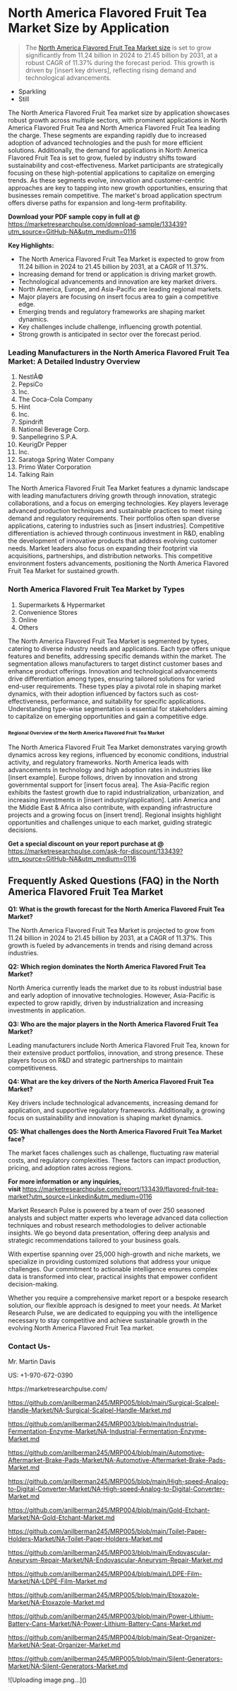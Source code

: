 <h1>North America Flavored Fruit Tea Market&nbsp;Size by Application</h1><blockquote><p>The <a href="https://marketresearchpulse.com/download-sample/133439?utm_source=GitHub-NA&amp;utm_medium=0116">North America Flavored Fruit Tea Market size</a> is set to grow significantly from 11.24 billion in 2024 to 21.45 billion by 2031, at a robust CAGR of 11.37% during the forecast period. This growth is driven by [insert key drivers], reflecting rising demand and technological advancements.</p></blockquote><ul><li>Sparkling<li> Still</li></ul><p>The North America Flavored Fruit Tea market size by application showcases robust growth across multiple sectors, with prominent applications in North America Flavored Fruit Tea and North America Flavored Fruit Tea leading the charge. These segments are expanding rapidly due to increased adoption of advanced technologies and the push for more efficient solutions. Additionally, the demand for applications in North America Flavored Fruit Tea is set to grow, fueled by industry shifts toward sustainability and cost-effectiveness. Market participants are strategically focusing on these high-potential applications to capitalize on emerging trends. As these segments evolve, innovation and customer-centric approaches are key to tapping into new growth opportunities, ensuring that businesses remain competitive. The market's broad application spectrum offers diverse paths for expansion and long-term profitability.</p><p><strong>Download your PDF sample copy in full at @ </strong><a href="https://marketresearchpulse.com/download-sample/133439?utm_source=GitHub-NA&amp;utm_medium=0116">https://marketresearchpulse.com/download-sample/133439?utm_source=GitHub-NA&amp;utm_medium=0116</a></p><p><strong>Key Highlights: </strong></p><ul><li>The North America Flavored Fruit Tea Market is expected to grow from 11.24 billion in 2024 to 21.45 billion by 2031, at a CAGR of 11.37%.</li><li>Increasing demand for trend or application is driving market growth.</li><li>Technological advancements and innovation are key market drivers.</li><li>North America, Europe, and Asia-Pacific are leading regional markets.</li><li>Major players are focusing on insert focus area to gain a competitive edge.</li><li>Emerging trends and regulatory frameworks are shaping market dynamics.</li><li>Key challenges include challenge, influencing growth potential.</li><li>Strong growth is anticipated in sector over the forecast period.</li></ul><h3>Leading Manufacturers in the North America Flavored Fruit Tea Market: A Detailed Industry Overview</h3><ol><li>NestlÃ©</li><li>PepsiCo</li><li>Inc.</li><li>The Coca-Cola Company</li><li>Hint</li><li>Inc.</li><li>Spindrift</li><li>National Beverage Corp.</li><li>Sanpellegrino S.P.A.</li><li>KeurigDr Pepper</li><li>Inc.</li><li>Saratoga Spring Water Company</li><li>Primo Water Corporation</li><li>Talking Rain</li></ol><div class="flex max-w-full flex-col flex-grow"><div class="min-h-8 text-message flex w-full flex-col items-end gap-2 whitespace-normal break-words [.text-message+&amp;]:mt-5" dir="auto" data-message-author-role="assistant" data-message-id="fd8432e4-4910-450d-b182-61b7bfb0a01f" data-message-model-slug="gpt-4o"><div class="flex w-full flex-col gap-1 empty:hidden first:pt-[3px]"><div class="markdown prose w-full break-words dark:prose-invert light"><p>The North America Flavored Fruit Tea Market features a dynamic landscape with leading manufacturers driving growth through innovation, strategic collaborations, and a focus on emerging technologies. Key players leverage advanced production techniques and sustainable practices to meet rising demand and regulatory requirements. Their portfolios often span diverse applications, catering to industries such as [insert industries]. Competitive differentiation is achieved through continuous investment in R&amp;D, enabling the development of innovative products that address evolving customer needs. Market leaders also focus on expanding their footprint via acquisitions, partnerships, and distribution networks. This competitive environment fosters advancements, positioning the North America Flavored Fruit Tea Market for sustained growth.</p></div></div></div></div><h3>North America Flavored Fruit Tea Market by Types</h3><ol><li>Supermarkets & Hypermarket<li> Convenience Stores<li> Online<li> Others</li></ol><div class="flex max-w-full flex-col flex-grow"><div class="min-h-8 text-message flex w-full flex-col items-end gap-2 whitespace-normal break-words [.text-message+&amp;]:mt-5" dir="auto" data-message-author-role="assistant" data-message-id="084470be-0bb7-4664-bddf-5156b4f41249" data-message-model-slug="gpt-4o-mini"><div class="flex w-full flex-col gap-1 empty:hidden first:pt-[3px]"><div class="markdown prose w-full break-words dark:prose-invert light"><p>The North America Flavored Fruit Tea Market is segmented by types, catering to diverse industry needs and applications. Each type offers unique features and benefits, addressing specific demands within the market. The segmentation allows manufacturers to target distinct customer bases and enhance product offerings. Innovation and technological advancements drive differentiation among types, ensuring tailored solutions for varied end-user requirements. These types play a pivotal role in shaping market dynamics, with their adoption influenced by factors such as cost-effectiveness, performance, and suitability for specific applications. Understanding type-wise segmentation is essential for stakeholders aiming to capitalize on emerging opportunities and gain a competitive edge.</p></div></div></div></div><h3><span style="font-size: 11px;">Regional Overview of the North America Flavored Fruit Tea Market</span></h3><div class="flex max-w-full flex-col flex-grow"><div class="min-h-8 text-message flex w-full flex-col items-end gap-2 whitespace-normal break-words [.text-message+&amp;]:mt-5" dir="auto" data-message-author-role="assistant" data-message-id="e9038762-ce64-4e30-91c9-9bd413514231" data-message-model-slug="gpt-4o-mini"><div class="flex w-full flex-col gap-1 empty:hidden first:pt-[3px]"><div class="markdown prose w-full break-words dark:prose-invert light"><p>The North America Flavored Fruit Tea Market demonstrates varying growth dynamics across key regions, influenced by economic conditions, industrial activity, and regulatory frameworks. North America leads with advancements in technology and high adoption rates in industries like [insert example]. Europe follows, driven by innovation and strong governmental support for [insert focus area]. The Asia-Pacific region exhibits the fastest growth due to rapid industrialization, urbanization, and increasing investments in [insert industry/application]. Latin America and the Middle East &amp; Africa also contribute, with expanding infrastructure projects and a growing focus on [insert trend]. Regional insights highlight opportunities and challenges unique to each market, guiding strategic decisions.</p></div></div></div></div><p><strong>Get a special discount on your report purchase at @ </strong><a href="https://marketresearchpulse.com/ask-for-discount/133439?utm_source=GitHub-NA&amp;utm_medium=0116">https://marketresearchpulse.com/ask-for-discount/133439?utm_source=GitHub-NA&amp;utm_medium=0116</a></p><h2>Frequently Asked Questions (FAQ) in the North America Flavored Fruit Tea Market</h2><p><strong>Q1: What is the growth forecast for the North America Flavored Fruit Tea Market?</strong></p><p>The North America Flavored Fruit Tea Market is projected to grow from 11.24 billion in 2024 to 21.45 billion by 2031, at a CAGR of 11.37%. This growth is fueled by advancements in trends and rising demand across industries.</p><p><strong>Q2: Which region dominates the North America Flavored Fruit Tea Market?</strong></p><p>North America currently leads the market due to its robust industrial base and early adoption of innovative technologies. However, Asia-Pacific is expected to grow rapidly, driven by industrialization and increasing investments in application.</p><p><strong>Q3: Who are the major players in the North America Flavored Fruit Tea Market?</strong></p><p>Leading manufacturers include North America Flavored Fruit Tea, known for their extensive product portfolios, innovation, and strong presence. These players focus on R&amp;D and strategic partnerships to maintain competitiveness.</p><p><strong>Q4: What are the key drivers of the North America Flavored Fruit Tea Market?</strong></p><p>Key drivers include technological advancements, increasing demand for application, and supportive regulatory frameworks. Additionally, a growing focus on sustainability and innovation is shaping market dynamics.</p><p><strong>Q5: What challenges does the North America Flavored Fruit Tea Market face?</strong></p><p>The market faces challenges such as challenge, fluctuating raw material costs, and regulatory complexities. These factors can impact production, pricing, and adoption rates across regions.</p><p><strong>For more information or any inquiries, visit&nbsp;</strong><a href="https://marketresearchpulse.com/report/133439/flavored-fruit-tea-market?utm_source=Linkedin&utm_medium=0116">https://marketresearchpulse.com/report/133439/flavored-fruit-tea-market?utm_source=Linkedin&utm_medium=0116</a></p><p>Market Research Pulse is powered by a team of over 250 seasoned analysts and subject matter experts who leverage advanced data collection techniques and robust research methodologies to deliver actionable insights. We go beyond data presentation, offering deep analysis and strategic recommendations tailored to your business goals.</p><p>With expertise spanning over 25,000 high-growth and niche markets, we specialize in providing customized solutions that address your unique challenges. Our commitment to actionable intelligence ensures complex data is transformed into clear, practical insights that empower confident decision-making.</p><p>Whether you require a comprehensive market report or a bespoke research solution, our flexible approach is designed to meet your needs. At Market Research Pulse, we are dedicated to equipping you with the intelligence necessary to stay competitive and achieve sustainable growth in the evolving North America Flavored Fruit Tea market.</p><h3><strong>Contact Us-</strong></h3><p>Mr. Martin Davis</p><p>US: +1-970-672-0390</p><p>https://marketresearchpulse.com/</p><p><a href="https://github.com/anilberman245/MRP005/blob/main/Surgical-Scalpel-Handle-Market/NA-Surgical-Scalpel-Handle-Market.md">https://github.com/anilberman245/MRP005/blob/main/Surgical-Scalpel-Handle-Market/NA-Surgical-Scalpel-Handle-Market.md</a></p><p><a href="https://github.com/anilberman245/MRP003/blob/main/Industrial-Fermentation-Enzyme-Market/NA-Industrial-Fermentation-Enzyme-Market.md">https://github.com/anilberman245/MRP003/blob/main/Industrial-Fermentation-Enzyme-Market/NA-Industrial-Fermentation-Enzyme-Market.md</a></p><p><a href="https://github.com/anilberman245/MRP004/blob/main/Automotive-Aftermarket-Brake-Pads-Market/NA-Automotive-Aftermarket-Brake-Pads-Market.md">https://github.com/anilberman245/MRP004/blob/main/Automotive-Aftermarket-Brake-Pads-Market/NA-Automotive-Aftermarket-Brake-Pads-Market.md</a></p><p><a href="https://github.com/anilberman245/MRP005/blob/main/High-speed-Analog-to-Digital-Converter-Market/NA-High-speed-Analog-to-Digital-Converter-Market.md">https://github.com/anilberman245/MRP005/blob/main/High-speed-Analog-to-Digital-Converter-Market/NA-High-speed-Analog-to-Digital-Converter-Market.md</a></p><p><a href="https://github.com/anilberman245/MRP004/blob/main/Gold-Etchant-Market/NA-Gold-Etchant-Market.md">https://github.com/anilberman245/MRP004/blob/main/Gold-Etchant-Market/NA-Gold-Etchant-Market.md</a></p><p><a href="https://github.com/anilberman245/MRP005/blob/main/Toilet-Paper-Holders-Market/NA-Toilet-Paper-Holders-Market.md">https://github.com/anilberman245/MRP005/blob/main/Toilet-Paper-Holders-Market/NA-Toilet-Paper-Holders-Market.md</a></p><p><a href="https://github.com/anilberman245/MRP003/blob/main/Endovascular-Aneurysm-Repair-Market/NA-Endovascular-Aneurysm-Repair-Market.md">https://github.com/anilberman245/MRP003/blob/main/Endovascular-Aneurysm-Repair-Market/NA-Endovascular-Aneurysm-Repair-Market.md</a></p><p><a href="https://github.com/anilberman245/MRP004/blob/main/LDPE-Film-Market/NA-LDPE-Film-Market.md">https://github.com/anilberman245/MRP004/blob/main/LDPE-Film-Market/NA-LDPE-Film-Market.md</a></p><p><a href="https://github.com/anilberman245/MRP005/blob/main/Etoxazole-Market/NA-Etoxazole-Market.md">https://github.com/anilberman245/MRP005/blob/main/Etoxazole-Market/NA-Etoxazole-Market.md</a></p><p><a href="https://github.com/anilberman245/MRP003/blob/main/Power-Lithium-Battery-Cans-Market/NA-Power-Lithium-Battery-Cans-Market.md">https://github.com/anilberman245/MRP003/blob/main/Power-Lithium-Battery-Cans-Market/NA-Power-Lithium-Battery-Cans-Market.md</a></p><p><a href="https://github.com/anilberman245/MRP004/blob/main/Seat-Organizer-Market/NA-Seat-Organizer-Market.md">https://github.com/anilberman245/MRP004/blob/main/Seat-Organizer-Market/NA-Seat-Organizer-Market.md</a></p><p><a href="https://github.com/anilberman245/MRP005/blob/main/Silent-Generators-Market/NA-Silent-Generators-Market.md">https://github.com/anilberman245/MRP005/blob/main/Silent-Generators-Market/NA-Silent-Generators-Market.md</a></p>
![Uploading image.png…]()
